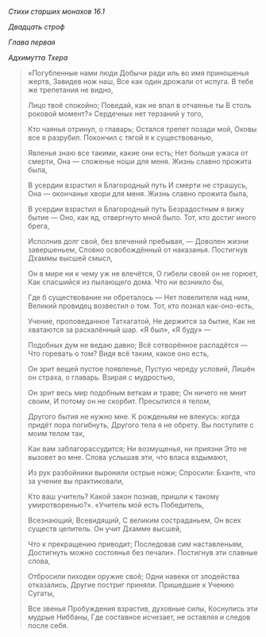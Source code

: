 *Стихи старших монахов 16\.1*

*Двадцать строф*

*Глава первая*

*Адхимутта Тхера*

> «Погубленные нами люди
> Добычи ради иль во имя приношенья жертв,
> Завидев нож наш,
> Все как один дрожали от испуга\.
> В тебе же трепетания не видно,
>
> Лицо твоё спокойно;
> Поведай, как не впал в отчаянье ты
> В столь роковой момент?»
> Сердечных нет терзаний у того,
>
> Кто чаянья отринул, о главарь;
> Остался трепет позади мой,
> Оковы все я разрубил\.
> Покончил с тягой я к существованью,
>
> Явленья знаю все такими, какие они есть;
> Нет больше ужаса от смерти,
> Она — сложенье ноши для меня\.
> Жизнь славно прожита была,
>
> В усердии взрастил я Благородный путь
> И смерти не страшусь,
> Она — окончанье хвори для меня\.
> Жизнь славно прожита была,
>
> В усердии взрастил я Благородный путь
> Безрадостным я вижу бытие —
> Оно, как яд, отвергнуто мной было\.
> Тот, кто достиг иного брега,
>
> Исполнив долг свой, без влечений пребывая, —
> Доволен жизни завершеньем,
> Словно освобождённый от наказанья\.
> Постигнув Дхаммы высшей смысл,
>
> Он в мире ни к чему уж не влечётся,
> О гибели своей он не горюет,
> Как спасшийся из пылающего дома\.
> Что ни возникло бы,
>
> Где б существование ни обреталось —
> Нет повелителя над ним,
> Великий провидец возвестил о том\.
> Тот, кто познал как\-оно\-есть,
>
> Учение, проповеданное Татхагатой,
> Не держится за бытие,
> Как не хватаются за раскалённый шар\.
> «Я был», «Я буду» —
>
> Подобных дум не ведаю давно;
> Всё сотворённое распадётся —
> Что горевать о том?
> Видя всё таким, какое оно есть,
>
> Он зрит вещей пустое появленье,
> Пустую череду условий,
> Лишён он страха, о главарь\.
> Взирая с мудростью,
>
> Он зрит весь мир подобным веткам и траве;
> Он ничего не мнит своим,
> И потому он не скорбит\.
> Пресытился я телом,
>
> Другого бытия не нужно мне\.
> К рожденьям не влекусь: когда придёт пора погибнуть,
> Другого тела я не обрету\.
> Вы поступите с моим телом так,
>
> Как вам заблагорассудится;
> Ни возмущенья, ни приязни
> Это не вызовет во мне\.
> Слова услышав эти, что власа вздымают,
>
> Из рук разбойники выронили острые ножи;
> Спросили:
> Бханте, что за учение вы практиковали,
>
> Кто ваш учитель?
> Какой закон познав, пришли к такому умиротворенью?»\.
> «Учитель мой есть Победитель,
>
> Всезнающий, Всевидящий,
> С великим состраданьем,
> Он всех существ целитель\.
> Он учит Дхамме высшей,
>
> Что к прекращению приводит;
> Последовав сим наставленьям,
> Достигнуть можно состоянья без печали»\.
> Постигнув эти славные слова,
>
> Отбросили лиходеи оружие своё;
> Одни навеки от злодейства отказались,
> Другие постриг приняли\.
> Пришедшие к Учению Сугаты,
>
> Все звенья Пробуждения взрастив, духовные силы,
> Коснулись эти мудрые Ниббаны,
> Где составное исчезает, не оставляя и следов после себя\.